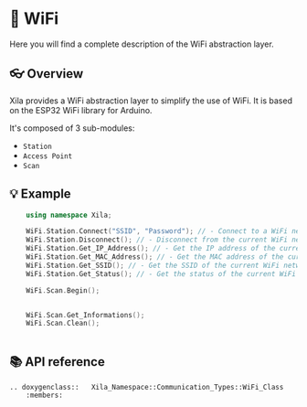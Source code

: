 # 🛜 WiFi

Here you will find a complete description of the WiFi abstraction layer.

## 👓 Overview

Xila provides a WiFi abstraction layer to simplify the use of WiFi. It is based on the ESP32 WiFi library for Arduino.

It's composed of 3 sub-modules: 
- `Station`
- `Access Point`
- `Scan`

## 💡 Example

```cpp
    using namespace Xila;

    WiFi.Station.Connect("SSID", "Password"); // - Connect to a WiFi network.
    WiFi.Station.Disconnect(); // - Disconnect from the current WiFi network.
    WiFi.Station.Get_IP_Address(); // - Get the IP address of the current WiFi network.
    WiFi.Station.Get_MAC_Address(); // - Get the MAC address of the current WiFi network.
    WiFi.Station.Get_SSID(); // - Get the SSID of the current WiFi network.
    WiFi.Station.Get_Status(); // - Get the status of the current WiFi network.

    WiFi.Scan.Begin();


    WiFi.Scan.Get_Informations();
    WiFi.Scan.Clean();
    
```

## 📚 API reference

```{eval-rst}
.. doxygenclass::   Xila_Namespace::Communication_Types::WiFi_Class
    :members:
```

